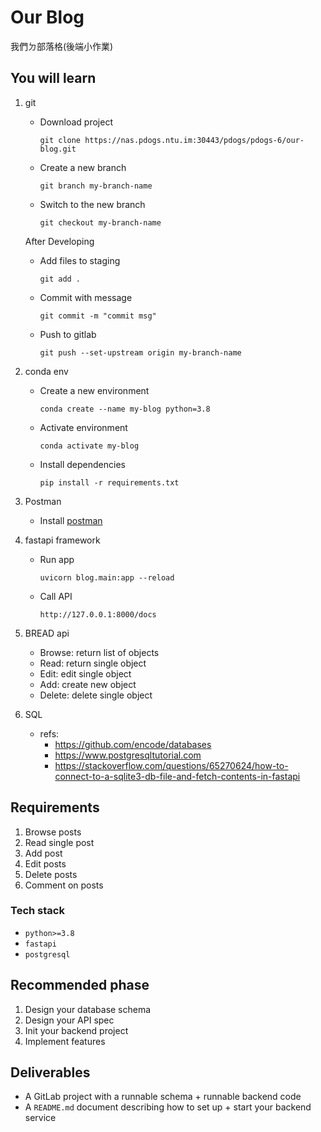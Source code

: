 # Our Blog

我們ㄉ部落格(後端小作業)

## You will learn
1. git
    - Download project
        ```
        git clone https://nas.pdogs.ntu.im:30443/pdogs/pdogs-6/our-blog.git
        ```
    - Create a new branch
        ```
        git branch my-branch-name
        ```
    - Switch to the new branch
        ```
        git checkout my-branch-name
        ```
    After Developing
    - Add files to staging
        ```
        git add .
        ```
    - Commit with message
        ```
        git commit -m "commit msg"
        ```
    - Push to gitlab
        ```
        git push --set-upstream origin my-branch-name
        ```

2. conda env
    - Create a new environment
        ```
        conda create --name my-blog python=3.8
        ```
    - Activate environment
        ```
        conda activate my-blog
        ```
    - Install dependencies
        ```
        pip install -r requirements.txt
        ```

3. Postman
    - Install [postman](https://www.postman.com/downloads/)

3. fastapi framework
    - Run app
        ```
        uvicorn blog.main:app --reload
        ```
    - Call API 
        ```
        http://127.0.0.1:8000/docs
        ```
    
4. BREAD api
    - Browse: return list of objects
    - Read: return single object
    - Edit: edit single object
    - Add: create new object
    - Delete: delete single object

5. SQL
    - refs:
        - https://github.com/encode/databases
        - https://www.postgresqltutorial.com
        - https://stackoverflow.com/questions/65270624/how-to-connect-to-a-sqlite3-db-file-and-fetch-contents-in-fastapi


## Requirements
1. Browse posts
2. Read single post
3. Add post
4. Edit posts
5. Delete posts
6. Comment on posts

### Tech stack
- `python>=3.8`
- `fastapi`
- `postgresql`

## Recommended phase
1. Design your database schema
2. Design your API spec
3. Init your backend project
4. Implement features

## Deliverables
- A GitLab project with a runnable schema + runnable backend code
- A `README.md` document describing how to set up + start your backend service
